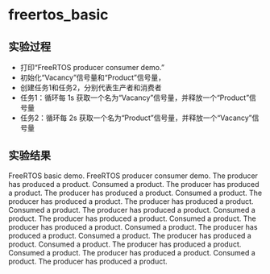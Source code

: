 # freertos_basic

## 实验过程

+ 打印“FreeRTOS producer consumer demo.”
+ 初始化“Vacancy”信号量和“Product”信号量，
+ 创建任务1和任务2，分别代表生产者和消费者
+ 任务1：循环每 1s 获取一个名为“Vacancy”信号量，并释放一个“Product”信号量
+ 任务2：循环每 2s 获取一个名为“Product”信号量，并释放一个“Vacancy”信号量

## 实验结果

FreeRTOS basic demo.
FreeRTOS producer consumer demo.
The producer has produced a product.
Consumed a product.
The producer has produced a product.
The producer has produced a product.
Consumed a product.
The producer has produced a product.
The producer has produced a product.
Consumed a product.
The producer has produced a product.
Consumed a product.
The producer has produced a product.
Consumed a product.
The producer has produced a product.
Consumed a product.
The producer has produced a product.
Consumed a product.
The producer has produced a product.
Consumed a product.
The producer has produced a product.
Consumed a product.
The producer has produced a product.
Consumed a product.
The producer has produced a product.
